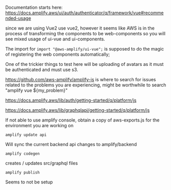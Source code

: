 Documentation starts here: https://docs.amplify.aws/ui/auth/authenticator/q/framework/vue#recommended-usage

since we are using Vue2 use vue2, however it seems like AWS is in the process of transforming the components to be web-components so you will see mixed usage of ui-vue and ui-components.

The import for `import "@aws-amplify/ui-vue";` is supposed to do the magic of registering the web components automatically;

One of the trickier things to test here will be uploading of avatars as it must be authenticated and must use s3.

https://github.com/aws-amplify/amplify-js is where to search for issues related to the problems you are experiencing, might be worthwhile to search "amplify vue \${my_problem}"

https://docs.amplify.aws/lib/auth/getting-started/q/platform/js

https://docs.amplify.aws/lib/graphqlapi/getting-started/q/platform/js

If not able to use amplify console, obtain a copy of aws-exports.js for the environment you are working on

```
amplify update api
```

Will sync the current backend api changes to amplify/backend

```
amplify codegen
```

creates / updates src/graphql files

```
amplify publish
```

Seems to not be setup
